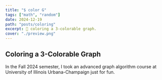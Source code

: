 ```yaml
---
title: "$ color G"
tags: ["math", "random"]
date: 2024-12-19
path: "posts/coloring"
excerpt: 🎨 coloring a 3-colorable graph.
cover: "./preview.png"
---
```


## Coloring a 3-Colorable Graph

In the Fall 2024 semester, I took an advanced graph algorithm course at University of Illinois Urbana-Champaign just for fun.
